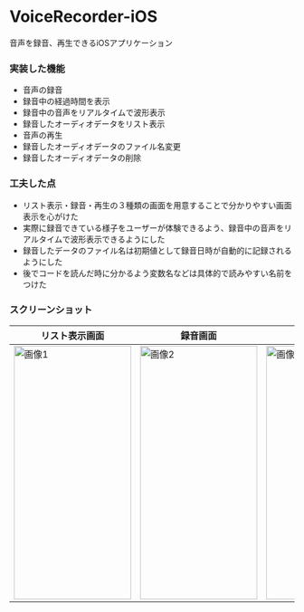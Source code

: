 # VoiceRecorder-iOS
音声を録音、再生できるiOSアプリケーション


### 実装した機能
- 音声の録音
- 録音中の経過時間を表示
- 録音中の音声をリアルタイムで波形表示
- 録音したオーディオデータをリスト表示
- 音声の再生
- 録音したオーディオデータのファイル名変更
- 録音したオーディオデータの削除


### 工夫した点
- リスト表示・録音・再生の３種類の画面を用意することで分かりやすい画面表示を心がけた
- 実際に録音できている様子をユーザーが体験できるよう、録音中の音声をリアルタイムで波形表示できるようにした
- 録音したデータのファイル名は初期値として録音日時が自動的に記録されるようにした
- 後でコードを読んだ時に分かるよう変数名などは具体的で読みやすい名前をつけた



### スクリーンショット

リスト表示画面 | 録音画面 | 再生画面
---|---|---
<img src="https://user-images.githubusercontent.com/73047429/102016602-081dc900-3da5-11eb-92fb-938c6c49cef5.PNG" width="207" height="448" alt="画像1"/> | <img src="https://user-images.githubusercontent.com/73047429/102016534-d278e000-3da4-11eb-88c5-20e1d79119b8.PNG" width="207" height="448" alt="画像2"/> | <img src="https://user-images.githubusercontent.com/73047429/102016613-25529780-3da5-11eb-8eee-135d954e8778.PNG" width="207" height="448" alt="画像3"/>
